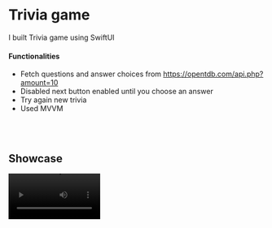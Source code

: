 # Trivia game 
I built Trivia game using SwiftUI
#### Functionalities
* Fetch questions and answer choices from https://opentdb.com/api.php?amount=10
* Disabled next button enabled until you choose an answer
* Try again new trivia 
* Used MVVM

<br/><br/>

## Showcase
<video src='https://github.com/Add00w/TriviaApp/blob/main/TriviaGame.mp4' width=180/>
